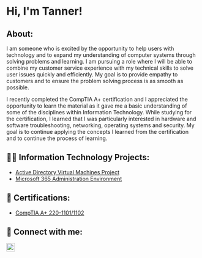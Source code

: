 <h1>Hi, I'm Tanner! <br/></h1>

<h2>About:</h2>
I am someone who is excited by the opportunity to help users with technology and to expand my understanding of computer systems through solving problems and learning. I am pursuing a role where I will be able to combine my customer service experience with my technical skills to solve user issues quickly and efficiently. My goal is to provide empathy to customers and to ensure the problem solving process is as smooth as possible.

I recently completed the CompTIA A+ certification and I appreciated the opportunity to learn the material as it gave me a basic understanding of some of the disciplines within Information Technology. While studying for the certification, I learned that I was particularly interested in hardware and software troubleshooting, networking, operating systems and security. My goal is to continue applying the concepts I learned from the certification and to continue the process of learning.
<br />

<h2>👨‍💻 Information Technology Projects:</h2>

- [Active Directory Virtual Machines Project](https://github.com/tvannewkirk/ActiveDirectoryLab)
- [Microsoft 365 Administration Environment](https://github.com/tvannewkirk/Microsoft365Admin)

<h2>📄 Certifications: </h2>

- [CompTIA A+ 220-1101/1102](https://www.certmetrics.com/comptia/public/verification.aspx?code=BVSH6PM7J40PFR3C)

<h2> 🤳 Connect with me:</h2>

[<img align="left" alt="TannerVanNewkirk | LinkedIn" width="22px" src="https://cdn.jsdelivr.net/npm/simple-icons@v3/icons/linkedin.svg" />][linkedin]

[linkedin]: https://www.linkedin.com/in/tanner-vannewkirk/

<!--

Here are some ideas to get you started:

- 🔭 I’m currently working on ...
- 🌱 I’m currently learning ...
- 👯 I’m looking to collaborate on ...
- 🤔 I’m looking for help with ...
- 💬 Ask me about ...
- 📫 How to reach me: ...
- 😄 Pronouns: ...
- ⚡ Fun fact: ...
-->
